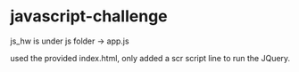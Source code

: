 # javascript-challenge
js_hw is under js folder -> app.js

used the provided index.html, only added a scr script line to run the JQuery. 

